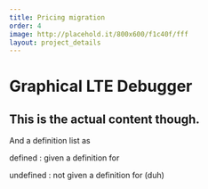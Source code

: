 ```yaml
---
title: Pricing migration
order: 4
image: http://placehold.it/800x600/f1c40f/fff
layout: project_details
---
```


# Graphical LTE Debugger

## This is the actual content though.

And a definition list as

defined
: given a definition for

undefined
: not given a definition for (duh)
